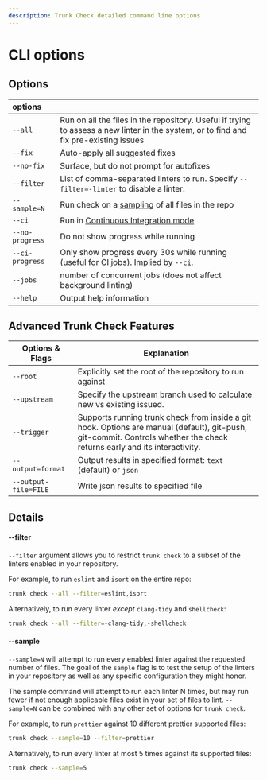 ```yaml
---
description: Trunk Check detailed command line options
---
```


# CLI options

## Options

| options         |                                                                                                                                       |
| :-------------- | :------------------------------------------------------------------------------------------------------------------------------------ |
| `--all`         | Run on all the files in the repository. Useful if trying to assess a new linter in the system, or to find and fix pre-existing issues |
| `--fix`         | Auto-apply all suggested fixes                                                                                                        |
| `--no-fix`      | Surface, but do not prompt for autofixes                                                                                              |
| `--filter`      | List of comma-separated linters to run. Specify `--filter=-linter` to disable a linter.                                               |
| `--sample=N`    | Run check on a [sampling](cli-options.md#sample) of all files in the repo                                                             |
| `--ci`          | Run in [Continuous Integration mode](../../check-cloud-ci-integration/continuous-integration/readme.md)                               |
| `--no-progress` | Do not show progress while running                                                                                                    |
| `--ci-progress` | Only show progress every 30s while running (useful for CI jobs). Implied by `--ci`.                                                   |
| `--jobs`        | number of concurrent jobs (does not affect background linting)                                                                        |
| `--help`        | Output help information                                                                                                               |

## Advanced Trunk Check Features

| Options & Flags      | Explanation                                                                                                                                                              |
| -------------------- | ------------------------------------------------------------------------------------------------------------------------------------------------------------------------ |
| `--root`             | Explicitly set the root of the repository to run against                                                                                                                 |
| `--upstream`         | Specify the upstream branch used to calculate new vs existing issued.                                                                                                    |
| `--trigger`          | Supports running trunk check from inside a git hook. Options are manual (default), git-push, git-commit. Controls whether the check returns early and its interactivity. |
| `--output=format`    | Output results in specified format: `text` (default) or `json`                                                                                                           |
| `--output-file=FILE` | Write json results to specified file                                                                                                                                     |

## Details

#### --filter

`--filter` argument allows you to restrict `trunk check` to a subset of the linters enabled in your repository.

For example, to run `eslint` and `isort` on the entire repo:

```bash
trunk check --all --filter=eslint,isort
```

Alternatively, to run every linter _except_ `clang-tidy` and `shellcheck`:

```bash
trunk check --all --filter=-clang-tidy,-shellcheck
```

#### --sample

`--sample=N` will attempt to run every enabled linter against the requested number of files. The goal of the `sample` flag is to test the setup of the linters in your repository as well as any specific configuration they might honor.

The sample command will attempt to run each linter N times, but may run fewer if not enough applicable files exist in your set of files to lint. `--sample=N` can be combined with any other set of options for `trunk check`.

For example, to run `prettier` against 10 different prettier supported files:

```bash
trunk check --sample=10 --filter=prettier
```

Alternatively, to run every linter at most 5 times against its supported files:

```bash
trunk check --sample=5
```
